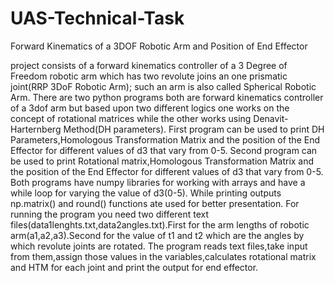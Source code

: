 # UAS-Technical-Task
Forward Kinematics of a 3DOF Robotic Arm and Position of End Effector

project consists of a forward kinematics controller of a 3 Degree of Freedom robotic arm which has two revolute joins an one prismatic joint(RRP 3DoF Robotic Arm); such an arm is also called Spherical Robotic Arm.
There are two python programs both are forward kinematics controller of a 3dof arm but based upon two different logics one works on the concept of rotational matrices while the other works using Denavit-Harternberg Method(DH parameters).
First program can be used to print DH Parameters,Homologous Transformation Matrix and the position of the End Effector for different values of d3 that vary from 0-5.
Second program can be used to print Rotational matrix,Homologous Transformation Matrix and the position of the End Effector for different values of d3 that vary from 0-5.
Both programs have numpy libraries for working with arrays and have a while loop for varying the value of d3(0-5).
While printing outputs np.matrix() and round() functions ate used for better presentation.
For running the program you need two different text files(data1lenghts.txt,data2angles.txt).First for the arm lengths of robotic arm(a1,a2,a3).Second for the value of t1 and t2 which are the angles by which revolute joints are rotated.
The program reads text files,take input from them,assign those values in the variables,calculates rotational matrix and HTM for each joint and print the output for end effector.

